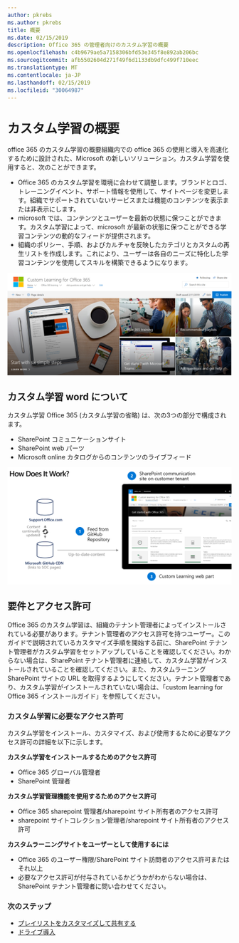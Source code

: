 ```yaml
---
author: pkrebs
ms.author: pkrebs
title: 概要
ms.date: 02/15/2019
description: Office 365 の管理者向けのカスタム学習の概要
ms.openlocfilehash: c4b9679ae5a7158306bfd53e345f8e892ab206bc
ms.sourcegitcommit: afb5502604d271f49f6d1133db9dfc499f710eec
ms.translationtype: MT
ms.contentlocale: ja-JP
ms.lasthandoff: 02/15/2019
ms.locfileid: "30064987"
---
```

# <a name="overview-of-custom-learning"></a>カスタム学習の概要
office 365 のカスタム学習の概要組織内での office 365 の使用と導入を高速化するために設計された、Microsoft の新しいソリューション。カスタム学習を使用すると、次のことができます。

- Office 365 のカスタム学習を環境に合わせて調整します。ブランドとロゴ、トレーニングイベント、サポート情報を使用して、サイトページを変更します。組織でサポートされていないサービスまたは機能のコンテンツを表示または非表示にします。 
- microsoft では、コンテンツとユーザーを最新の状態に保つことができます。カスタム学習によって、microsoft が最新の状態に保つことができる学習コンテンツの動的なフィードが提供されます。 
- 組織のポリシー、手順、およびカルチャを反映したカテゴリとカスタムの再生リストを作成します。これにより、ユーザーは各自のニーズに特化した学習コンテンツを使用してスキルを構築できるようになります。

![cg_introducing](media/cg_introducing.png)

## <a name="how-does-custom-learning-word"></a>カスタム学習 word について
カスタム学習 Office 365 (カスタム学習の省略) は、次の3つの部分で構成されます。 
- SharePoint コミュニケーションサイト
- SharePoint web パーツ
- Microsoft online カタログからのコンテンツのライブフィード

![cg_howitworks](media/cg_howitworks.png)

## <a name="requirements-and-permissions"></a>要件とアクセス許可
Office 365 のカスタム学習は、組織のテナント管理者によってインストールされている必要があります。テナント管理者のアクセス許可を持つユーザー。このガイドで説明されているカスタマイズ手順を開始する前に、SharePoint テナント管理者がカスタム学習をセットアップしていることを確認してください。わからない場合は、SharePoint テナント管理者に連絡して、カスタム学習がインストールされていることを確認してください。また、カスタムラーニング SharePoint サイトの URL を取得するようにしてください。テナント管理者であり、カスタム学習がインストールされていない場合は、「custom learning for Office 365 インストールガイド」を参照してください。 

### <a name="permissions-required-for-custom-learning"></a>カスタム学習に必要なアクセス許可 
カスタム学習をインストール、カスタマイズ、および使用するために必要なアクセス許可の詳細を以下に示します。 

**カスタム学習をインストールするためのアクセス許可**
- Office 365 グローバル管理者
- SharePoint 管理者

**カスタム学習管理機能を使用するためのアクセス許可**
- Office 365 sharepoint 管理者/sharepoint サイト所有者のアクセス許可
- sharepoint サイトコレクション管理者/sharepoint サイト所有者のアクセス許可

**カスタムラーニングサイトをユーザーとして使用するには**
- Office 365 のユーザー権限/SharePoint サイト訪問者のアクセス許可またはそれ以上
- 必要なアクセス許可が付与されているかどうかがわからない場合は、SharePoint テナント管理者に問い合わせてください。

### <a name="next-steps"></a>次のステップ

- [プレイリストをカスタマイズして共有する](customplaylist.md)
- [ドライブ導入](driveadoption.md) 